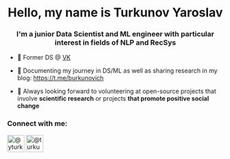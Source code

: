 <h1 align="center">Hello, my name is Turkunov Yaroslav</h1>
<h3 align="center">I'm a junior Data Scientist and ML engineer with particular interest in fields of NLP and RecSys</h3>

- 💼 Former DS @ [VK](https://team.vk.company/company/)

- 🌌 Documenting my journey in DS/ML as well as sharing research in my blog: https://t.me/burkunovich

- 🤝 Always looking forward to volunteering at open-source projects that involve **scientific research** or projects **that promote positive social change**

<h3 align="left">Connect with me:</h3>
<p align="left">
<a href="https://t.me/yturkunov" target="blank"><img align="center" src="https://upload.wikimedia.org/wikipedia/commons/thumb/8/82/Telegram_logo.svg/2048px-Telegram_logo.svg.png" alt="@yturkunov" height="40" width="40" /></a>
<a href="https://www.linkedin.com/in/turkunov/" target="blank"><img align="center" src="https://upload.wikimedia.org/wikipedia/commons/thumb/8/81/LinkedIn_icon.svg/2048px-LinkedIn_icon.svg.png" alt="@turkunov" height="40" width="40" /></a>
</p>
